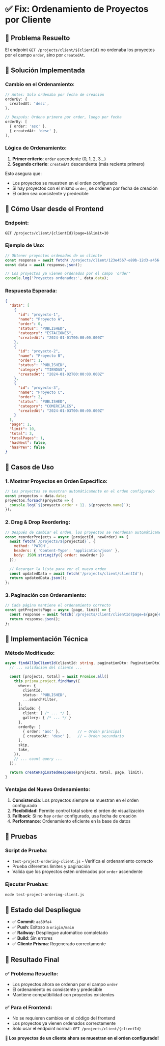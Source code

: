 # ✅ Fix: Ordenamiento de Proyectos por Cliente

## 🎯 **Problema Resuelto**

El endpoint `GET /projects/client/${clientId}` no ordenaba los proyectos por el campo `order`, sino por `createdAt`.

## 🔧 **Solución Implementada**

### **Cambio en el Ordenamiento:**

```typescript
// Antes: Solo ordenaba por fecha de creación
orderBy: {
  createdAt: 'desc',
},

// Después: Ordena primero por order, luego por fecha
orderBy: [
  { order: 'asc' },
  { createdAt: 'desc' },
],
```

### **Lógica de Ordenamiento:**

1. **Primer criterio**: `order` ascendente (0, 1, 2, 3...)
2. **Segundo criterio**: `createdAt` descendente (más reciente primero)

Esto asegura que:
- Los proyectos se muestren en el orden configurado
- Si hay proyectos con el mismo `order`, se ordenen por fecha de creación
- El orden sea consistente y predecible

## 🎯 **Cómo Usar desde el Frontend**

### **Endpoint:**
```
GET /projects/client/{clientId}?page=1&limit=10
```

### **Ejemplo de Uso:**
```javascript
// Obtener proyectos ordenados de un cliente
const response = await fetch('/projects/client/123e4567-e89b-12d3-a456-426614174000?page=1&limit=10');
const data = await response.json();

// Los proyectos ya vienen ordenados por el campo 'order'
console.log('Proyectos ordenados:', data.data);
```

### **Respuesta Esperada:**
```json
{
  "data": [
    {
      "id": "proyecto-1",
      "name": "Proyecto A",
      "order": 0,
      "status": "PUBLISHED",
      "category": "ESTACIONES",
      "createdAt": "2024-01-01T00:00:00.000Z"
    },
    {
      "id": "proyecto-2", 
      "name": "Proyecto B",
      "order": 1,
      "status": "PUBLISHED",
      "category": "TIENDAS",
      "createdAt": "2024-01-02T00:00:00.000Z"
    },
    {
      "id": "proyecto-3",
      "name": "Proyecto C", 
      "order": 2,
      "status": "PUBLISHED",
      "category": "COMERCIALES",
      "createdAt": "2024-01-03T00:00:00.000Z"
    }
  ],
  "page": 1,
  "limit": 10,
  "total": 3,
  "totalPages": 1,
  "hasNext": false,
  "hasPrev": false
}
```

## 🎯 **Casos de Uso**

### **1. Mostrar Proyectos en Orden Específico:**
```javascript
// Los proyectos se muestran automáticamente en el orden configurado
const proyectos = data.data;
proyectos.forEach(proyecto => {
  console.log(`${proyecto.order + 1}. ${proyecto.name}`);
});
```

### **2. Drag & Drop Reordering:**
```javascript
// Después de cambiar el orden, los proyectos se reordenan automáticamente
const reorderProjects = async (projectId, newOrder) => {
  await fetch(`/projects/${projectId}`, {
    method: 'PATCH',
    headers: { 'Content-Type': 'application/json' },
    body: JSON.stringify({ order: newOrder })
  });
  
  // Recargar la lista para ver el nuevo orden
  const updatedData = await fetch('/projects/client/clientId');
  return updatedData.json();
};
```

### **3. Paginación con Ordenamiento:**
```javascript
// Cada página mantiene el ordenamiento correcto
const getProjectsPage = async (page, limit) => {
  const response = await fetch(`/projects/client/clientId?page=${page}&limit=${limit}`);
  return response.json();
};
```

## 🔧 **Implementación Técnica**

### **Método Modificado:**
```typescript
async findAllByClientId(clientId: string, paginationDto: PaginationDto): Promise<PaginatedResponseDto<any>> {
  // ... validación del cliente ...

  const [projects, total] = await Promise.all([
    this.prisma.project.findMany({
      where: { 
        clientId,
        status: 'PUBLISHED',
        ...searchFilter,
      },
      include: {
        client: { /* ... */ },
        gallery: { /* ... */ }
      },
      orderBy: [
        { order: 'asc' },        // ← Orden principal
        { createdAt: 'desc' },   // ← Orden secundario
      ],
      skip,
      take,
    }),
    // ... count query ...
  ]);

  return createPaginatedResponse(projects, total, page, limit);
}
```

### **Ventajas del Nuevo Ordenamiento:**

1. **Consistencia**: Los proyectos siempre se muestran en el orden configurado
2. **Flexibilidad**: Permite control total sobre el orden de visualización
3. **Fallback**: Si no hay `order` configurado, usa fecha de creación
4. **Performance**: Ordenamiento eficiente en la base de datos

## 🧪 **Pruebas**

### **Script de Prueba:**
- `test-project-ordering-client.js` - Verifica el ordenamiento correcto
- Prueba diferentes límites y paginación
- Valida que los proyectos estén ordenados por `order` ascendente

### **Ejecutar Pruebas:**
```bash
node test-project-ordering-client.js
```

## 🚀 **Estado del Despliegue**

- ✅ **Commit**: `aa59fa4`
- ✅ **Push**: Exitoso a `origin/main`
- ✅ **Railway**: Despliegue automático completado
- ✅ **Build**: Sin errores
- ✅ **Cliente Prisma**: Regenerado correctamente

## 🎉 **Resultado Final**

### **✅ Problema Resuelto:**
- Los proyectos ahora se ordenan por el campo `order`
- El ordenamiento es consistente y predecible
- Mantiene compatibilidad con proyectos existentes

### **✅ Para el Frontend:**
- No se requieren cambios en el código del frontend
- Los proyectos ya vienen ordenados correctamente
- Solo usar el endpoint normal: `GET /projects/client/{clientId}`

**🎯 Los proyectos de un cliente ahora se muestran en el orden configurado!** 